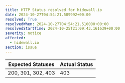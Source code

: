 ```yaml
---
title: HTTP Status resolved for hidewall.io
date: 2024-10-27T04:54:21.509992+00:00
resolved: True
resolvedWhen: 2024-10-27T04:54:21.510000+00:00
resolvedStartTime: 2024-10-25T21:09:43.161639+00:00
severity: notice
affected:
  - hidewall.io
section: issue
---
```


| Expected Statuses | Actual Status  |
|-------------------|----------------|
| 200, 301, 302, 403 | 403 |
